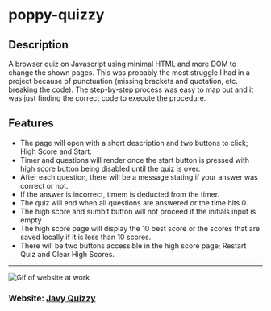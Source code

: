 # **poppy-quizzy**

## **Description**
A browser quiz on Javascript using minimal HTML and more DOM to change the shown pages.
This was probably the most struggle I had in a project because of punctuation (missing brackets and quotation, etc. breaking the code). The step-by-step process was easy to map out and it was just finding the correct code to execute the procedure.
 ## **Features**
 - The page will open with a short description and two buttons to click; High Score and Start.
 - Timer and questions will render once the start button is pressed with high score button being disabled until the quiz is over.
 - After each question, there will be a message stating if your answer was correct or not.
 - If the answer is incorrect, timem is deducted from the timer.
 - The quiz will end when all questions are answered or the time hits 0.
 - The high score and sumbit button will not proceed if the initials input is empty
 - The high score page will display the 10 best score or the scores that are saved locally if it is less than 10 scores.
 - There will be two buttons accessible in the high score page; Restart Quiz and Clear High Scores.

---
![Gif of website at work](./assets/animations/javy-quizzy.gif)

### **Website:** [Javy Quizzy](https://lonelymitoc.github.io/poppy-quizzy/)